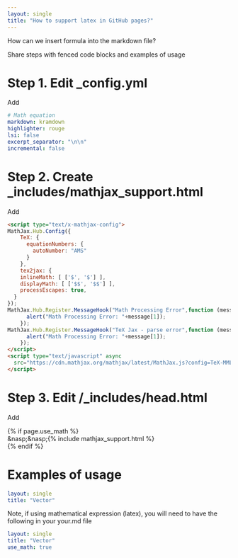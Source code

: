 ```yaml
---
layout: single
title: "How to support latex in GitHub pages?"
---
```



How can we insert formula into the markdown file?


Share steps with fenced code blocks and examples of usage


# Step 1. Edit _config.yml


Add
```yaml
# Math equation
markdown: kramdown
highlighter: rouge
lsi: false
excerpt_separator: "\n\n"
incremental: false
```


# Step 2. Create _includes/mathjax_support.html


Add
```html
<script type="text/x-mathjax-config">
MathJax.Hub.Config({
    TeX: {
      equationNumbers: {
        autoNumber: "AMS"
      }
    },
    tex2jax: {
    inlineMath: [ ['$', '$'] ],
    displayMath: [ ['$$', '$$'] ],
    processEscapes: true,
  }
});
MathJax.Hub.Register.MessageHook("Math Processing Error",function (message) {
	  alert("Math Processing Error: "+message[1]);
	});
MathJax.Hub.Register.MessageHook("TeX Jax - parse error",function (message) {
	  alert("Math Processing Error: "+message[1]);
	});
</script>
<script type="text/javascript" async
  src="https://cdn.mathjax.org/mathjax/latest/MathJax.js?config=TeX-MML-AM_CHTML">
</script>
```


# Step 3. Edit /_includes/head.html


Add


\{\% if page.use_math \%\}<br/>
&nasp;&nasp;\{\% include mathjax_support.html \%\}<br/>
\{\% endif \%\}


# Examples of usage

```yaml
layout: single
title: "Vector"
```

Note, if using mathematical expression (latex), you will need to have the following in your your.md file

```yaml
layout: single
title: "Vector"
use_math: true
```

